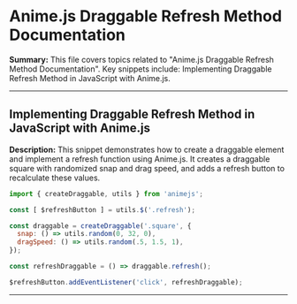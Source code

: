 # Anime.js Draggable Refresh Method Documentation

**Summary:** This file covers topics related to "Anime.js Draggable Refresh Method Documentation". Key snippets include: Implementing Draggable Refresh Method in JavaScript with Anime.js.

---

## Implementing Draggable Refresh Method in JavaScript with Anime.js

**Description:** This snippet demonstrates how to create a draggable element and implement a refresh function using Anime.js. It creates a draggable square with randomized snap and drag speed, and adds a refresh button to recalculate these values.

```javascript
import { createDraggable, utils } from 'animejs';

const [ $refreshButton ] = utils.$('.refresh');

const draggable = createDraggable('.square', {
  snap: () => utils.random(0, 32, 0),
  dragSpeed: () => utils.random(.5, 1.5, 1),
});

const refreshDraggable = () => draggable.refresh();

$refreshButton.addEventListener('click', refreshDraggable);
```

---